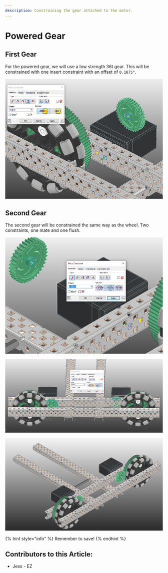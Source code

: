 ```yaml
---
description: Constraining the gear attached to the motor.
---
```


# Powered Gear

## First Gear

For the powered gear, we will use a low strength 36t gear.  This will be constrained with one insert constraint with an offset of `0.1875"`.&#x20;

![Insert Constraint between Gear and C-Channel](<../../../../.gitbook/assets/image (201).png>)

## Second Gear

The second gear will be constrained the same way as the wheel.  Two constraints, one mate and one flush.&#x20;

![Mate Constraint between Gear and C-Chanel](<../../../../.gitbook/assets/image (70).png>)

![Flush Constraint between Gears](<../../../../.gitbook/assets/image (193).png>)

![Completed Powered Gears](<../../../../.gitbook/assets/image (121).png>)

{% hint style="info" %}
Remember to save!
{% endhint %}



## Contributors to this Article:

* Jess - EZ
